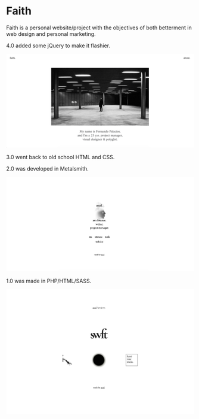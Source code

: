# Faith

Faith is a personal website/project with the objectives of both betterment in web design and personal marketing.

4.0 added some jQuery to make it flashier.

![Current Version](previews/fourth.png)

3.0 went back to old school HTML and CSS.

2.0 was developed in Metalsmith.

![Second Version](previews/second.png)

1.0 was made in PHP/HTML/SASS.

![First Version](previews/first.png)
